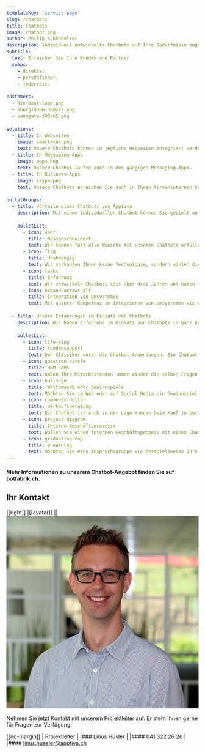 ```yaml
---
templateKey: 'service-page'
slug: /chatbots
title: Chatbots
image: chatbot.png
author: Philip Schönholzer
description: Individuell entwickelte Chatbots auf Ihre Bedürfnisse zugeschnitten
subtitle:
  text: Erreichen Sie Ihre Kunden und Partner
  swaps:
    - direkter.
    - persönlicher.
    - jederzeit.

customers:
  - die-post-logo.png
  - energie360-300x72.png
  - sanagate-300x65.png

solutions:
  - title: In Webseiten
    image: smartacus.png
    text: Unsere Chatbots können in jegliche Webseiten integriert werden.
  - title: In Messaging-Apps
    image: apps.png
    text: Unsere Chatbos laufen auch in den gängigen Messaging-Apps.
  - title: In Business-Apps
    image: skype.png
    text: Unsere Chatbots erreichen Sie auch in Ihren firmeninternen Kommunikationskanälen.

bulletGroups:
  - title: Vorteile eines Chatbots von Apptiva
    description: Mit einem individuellen Chatbot können Sie gezielt auf die Bedüfnisse Ihrer Kunden und Partner einegehen.

    bulletList:
      - icon: user
        title: Massgeschneidert
        text: Wir können fast alle Wünsche mit unseren Chatbots erfüllen. Wir entwickeln einen Chatbot passend auf Ihre Bedürfnisse.
      - icon: flag
        title: Unabhängig
        text: Wir verkaufen Ihnen keine Technologie, sondern wählen die passenden Komponenten für Ihren Chatbot.
      - icon: tasks
        title: Erfahrung
        text: Wir entwickeln Chatbots seit über drei Jahren und haben inzwischen über 20 Projekte erfolgreich umgesetzt.
      - icon: expand-arrows-alt
        title: Integration von Umsystemen
        text: Mit unserer Kompetenz im Integrieren von Umsystemen wie CRMs, Branchenlösungen oder Ticketsystemen können wir fast jede Anforderung umsetzen.

  - title: Unsere Erfahrungen im Einsatz von Chatbots
    description: Wir haben Erfahrung im Einsatz von Chatbots in ganz unterschiedlichen Bereichen. Eine Auswahl finden Sie hier.

    bulletList:
      - icon: life-ring
        title: Kundensupport
        text: Der Klassiker unter den Chatbot-Anwendungen. Ein Chatbot hilft Ihren Kunden und Partnern bei deren Anliegen.
      - icon: question-circle
        title: HRM FAQs
        text: Haben Ihre Mitarbeitenden immer wieder die selben Fragen? Ein Chatbot kann viele dieser Anfragen einfach und direkt beantworten.
      - icon: bullseye
        title: Wettbewerb oder Gewinnspiele
        text: Möchten Sie im Web oder auf Social Media ein Gewinnspiel durchführen? Wir haben bereits einige Chatbots für Marketing&shy;tätigkeiten umgesetzt.
      - icon: comments-dollar
        title: Verkaufsberatung
        text: Ein Chatbot ist auch in der Lage Kunden beim Kauf zu beraten. Auch hier eignet sich ein Chatbot sehr gut.
      - icon: project-diagram
        title: Interne Geschäftsprozesse
        text: Wollen Sie einen internen Geschäftsprozess mit einem Chatbot umsetzen? Nutzen Sie unsere Expertiese im Umgang mit Chatbots im Bereich der Produktivität.
      - icon: graduation-cap
        title: eLearning
        text: Möchten Sie eine Anspruchsgruppe wie beispielsweise Ihre Mitarbeitenden mit Micro-Learings ausbilden? Da können wir helfen.
---
```


#### Mehr Informationen zu unserem Chatbot-Angebot finden Sie auf [botfabrik.ch](https://botfabrik.ch).

## Ihr Kontakt

[[right]]
|[[avatar]]
||![Linus Hüsler](../../data/employees/linus-huesler/linus-huesler.jpg)

Nehmen Sie jetzt Kontakt mit unserem Projektleiter auf.
Er steht Ihnen gerne für Fragen zur Verfügung.

[[no-margin]]
| Projektleiter
|
|### Linus Hüsler
|
|#### 041 322 26 26
|
|#### [linus.huesler@apptiva.ch](mailto:linus.huesler@apptiva.ch)
